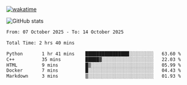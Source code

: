 [![wakatime](https://wakatime.com/badge/user/ef685785-b2de-4416-b5c6-df540c453238.svg)](https://wakatime.com/@ef685785-b2de-4416-b5c6-df540c453238)

![GitHub stats](https://github-readme-stats.vercel.app/api?username=songhahaha66)
<!--START_SECTION:waka-->

```txt
From: 07 October 2025 - To: 14 October 2025

Total Time: 2 hrs 40 mins

Python       1 hr 41 mins    ████████████████░░░░░░░░░   63.60 %
C++          35 mins         █████▓░░░░░░░░░░░░░░░░░░░   22.03 %
HTML         9 mins          █▒░░░░░░░░░░░░░░░░░░░░░░░   05.99 %
Docker       7 mins          █░░░░░░░░░░░░░░░░░░░░░░░░   04.43 %
Markdown     3 mins          ▒░░░░░░░░░░░░░░░░░░░░░░░░   01.93 %
```

<!--END_SECTION:waka-->

